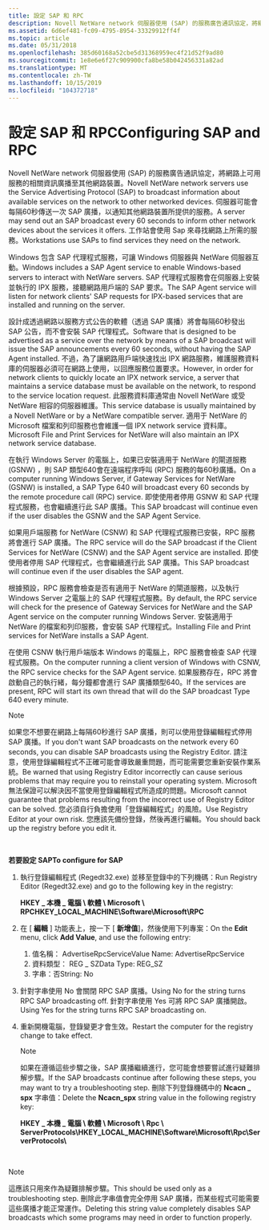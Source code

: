 ```yaml
---
title: 設定 SAP 和 RPC
description: Novell NetWare network 伺服器使用 (SAP) 的服務廣告通訊協定，將網路上可用服務的相關資訊廣播至其他網路裝置。
ms.assetid: 6d6ef481-fc09-4795-8954-33329912ff4f
ms.topic: article
ms.date: 05/31/2018
ms.openlocfilehash: 385d60168a52cbe5d31368959ec4f21d52f9ad80
ms.sourcegitcommit: 1e8e6e6f27c909900cfa8be58b042456331a82ad
ms.translationtype: MT
ms.contentlocale: zh-TW
ms.lasthandoff: 10/15/2019
ms.locfileid: "104372718"
---
```

# <a name="configuring-sap-and-rpc"></a><span data-ttu-id="ae9dd-103">設定 SAP 和 RPC</span><span class="sxs-lookup"><span data-stu-id="ae9dd-103">Configuring SAP and RPC</span></span>

<span data-ttu-id="ae9dd-104">Novell NetWare network 伺服器使用 (SAP) 的服務廣告通訊協定，將網路上可用服務的相關資訊廣播至其他網路裝置。</span><span class="sxs-lookup"><span data-stu-id="ae9dd-104">Novell NetWare network servers use the Service Advertising Protocol (SAP) to broadcast information about available services on the network to other networked devices.</span></span> <span data-ttu-id="ae9dd-105">伺服器可能會每隔60秒傳送一次 SAP 廣播，以通知其他網路裝置所提供的服務。</span><span class="sxs-lookup"><span data-stu-id="ae9dd-105">A server may send out an SAP broadcast every 60 seconds to inform other network devices about the services it offers.</span></span> <span data-ttu-id="ae9dd-106">工作站會使用 Sap 來尋找網路上所需的服務。</span><span class="sxs-lookup"><span data-stu-id="ae9dd-106">Workstations use SAPs to find services they need on the network.</span></span>

<span data-ttu-id="ae9dd-107">Windows 包含 SAP 代理程式服務，可讓 Windows 伺服器與 NetWare 伺服器互動。</span><span class="sxs-lookup"><span data-stu-id="ae9dd-107">Windows includes a SAP Agent service to enable Windows-based servers to interact with NetWare servers.</span></span> <span data-ttu-id="ae9dd-108">SAP 代理程式服務會在伺服器上安裝並執行的 IPX 服務，接聽網路用戶端的 SAP 要求。</span><span class="sxs-lookup"><span data-stu-id="ae9dd-108">The SAP Agent service will listen for network clients' SAP requests for IPX-based services that are installed and running on the server.</span></span>

<span data-ttu-id="ae9dd-109">設計成透過網路以服務方式公告的軟體（透過 SAP 廣播）將會每隔60秒發出 SAP 公告，而不會安裝 SAP 代理程式。</span><span class="sxs-lookup"><span data-stu-id="ae9dd-109">Software that is designed to be advertised as a service over the network by means of a SAP broadcast will issue the SAP announcements every 60 seconds, without having the SAP Agent installed.</span></span> <span data-ttu-id="ae9dd-110">不過，為了讓網路用戶端快速找出 IPX 網路服務，維護服務資料庫的伺服器必須可在網路上使用，以回應服務位置要求。</span><span class="sxs-lookup"><span data-stu-id="ae9dd-110">However, in order for network clients to quickly locate an IPX network service, a server that maintains a service database must be available on the network, to respond to the service location request.</span></span> <span data-ttu-id="ae9dd-111">此服務資料庫通常由 Novell NetWare 或受 NetWare 相容的伺服器維護。</span><span class="sxs-lookup"><span data-stu-id="ae9dd-111">This service database is usually maintained by a Novell NetWare or by a NetWare compatible server.</span></span> <span data-ttu-id="ae9dd-112">適用于 NetWare 的 Microsoft 檔案和列印服務也會維護一個 IPX network service 資料庫。</span><span class="sxs-lookup"><span data-stu-id="ae9dd-112">Microsoft File and Print Services for NetWare will also maintain an IPX network service database.</span></span>

<span data-ttu-id="ae9dd-113">在執行 Windows Server 的電腦上，如果已安裝適用于 NetWare 的閘道服務 (GSNW) ，則 SAP 類型640會在遠端程序呼叫 (RPC) 服務的每60秒廣播。</span><span class="sxs-lookup"><span data-stu-id="ae9dd-113">On a computer running Windows Server, if Gateway Services for NetWare (GSNW) is installed, a SAP Type 640 will broadcast every 60 seconds by the remote procedure call (RPC) service.</span></span> <span data-ttu-id="ae9dd-114">即使使用者停用 GSNW 和 SAP 代理程式服務，也會繼續進行此 SAP 廣播。</span><span class="sxs-lookup"><span data-stu-id="ae9dd-114">This SAP broadcast will continue even if the user disables the GSNW and the SAP Agent Service.</span></span>

<span data-ttu-id="ae9dd-115">如果用戶端服務 for NetWare (CSNW) 和 SAP 代理程式服務已安裝，RPC 服務將會進行 SAP 廣播。</span><span class="sxs-lookup"><span data-stu-id="ae9dd-115">The RPC service will do the SAP broadcast if the Client Services for NetWare (CSNW) and the SAP Agent service are installed.</span></span> <span data-ttu-id="ae9dd-116">即使使用者停用 SAP 代理程式，也會繼續進行此 SAP 廣播。</span><span class="sxs-lookup"><span data-stu-id="ae9dd-116">This SAP broadcast will continue even if the user disables the SAP agent.</span></span>

<span data-ttu-id="ae9dd-117">根據預設，RPC 服務會檢查是否有適用于 NetWare 的閘道服務，以及執行 Windows Server 之電腦上的 SAP 代理程式服務。</span><span class="sxs-lookup"><span data-stu-id="ae9dd-117">By default, the RPC service will check for the presence of Gateway Services for NetWare and the SAP Agent service on the computer running Windows Server.</span></span> <span data-ttu-id="ae9dd-118">安裝適用于 NetWare 的檔案和列印服務，會安裝 SAP 代理程式。</span><span class="sxs-lookup"><span data-stu-id="ae9dd-118">Installing File and Print services for NetWare installs a SAP Agent.</span></span>

<span data-ttu-id="ae9dd-119">在使用 CSNW 執行用戶端版本 Windows 的電腦上，RPC 服務會檢查 SAP 代理程式服務。</span><span class="sxs-lookup"><span data-stu-id="ae9dd-119">On the computer running a client version of Windows with CSNW, the RPC service checks for the SAP Agent service.</span></span> <span data-ttu-id="ae9dd-120">如果服務存在，RPC 將會啟動自己的執行緒，每分鐘都會進行 SAP 廣播類型640。</span><span class="sxs-lookup"><span data-stu-id="ae9dd-120">If the services are present, RPC will start its own thread that will do the SAP broadcast Type 640 every minute.</span></span>

> [!NOTE]
> <span data-ttu-id="ae9dd-121">如果您不想要在網路上每隔60秒進行 SAP 廣播，則可以使用登錄編輯程式停用 SAP 廣播。</span><span class="sxs-lookup"><span data-stu-id="ae9dd-121">If you don't want SAP broadcasts on the network every 60 seconds, you can disable SAP broadcasts using the Registry Editor.</span></span> <span data-ttu-id="ae9dd-122">請注意，使用登錄編輯程式不正確可能會導致嚴重問題，而可能需要您重新安裝作業系統。</span><span class="sxs-lookup"><span data-stu-id="ae9dd-122">Be warned that using Registry Editor incorrectly can cause serious problems that may require you to reinstall your operating system.</span></span> <span data-ttu-id="ae9dd-123">Microsoft 無法保證可以解決因不當使用登錄編輯程式所造成的問題。</span><span class="sxs-lookup"><span data-stu-id="ae9dd-123">Microsoft cannot guarantee that problems resulting from the incorrect use of Registry Editor can be solved.</span></span> <span data-ttu-id="ae9dd-124">您必須自行負擔使用「登錄編輯程式」的風險。</span><span class="sxs-lookup"><span data-stu-id="ae9dd-124">Use Registry Editor at your own risk.</span></span> <span data-ttu-id="ae9dd-125">您應該先備份登錄，然後再進行編輯。</span><span class="sxs-lookup"><span data-stu-id="ae9dd-125">You should back up the registry before you edit it.</span></span>

 

<span data-ttu-id="ae9dd-126">**若要設定 SAP**</span><span class="sxs-lookup"><span data-stu-id="ae9dd-126">**To configure for SAP**</span></span>

1.  <span data-ttu-id="ae9dd-127">執行登錄編輯程式 (Regedt32.exe) 並移至登錄中的下列機碼：</span><span class="sxs-lookup"><span data-stu-id="ae9dd-127">Run Registry Editor (Regedt32.exe) and go to the following key in the registry:</span></span>

    <span data-ttu-id="ae9dd-128">**HKEY \_ 本機 \_ 電腦 \\ 軟體 \\ Microsoft \\ RPC**</span><span class="sxs-lookup"><span data-stu-id="ae9dd-128">**HKEY\_LOCAL\_MACHINE\\Software\\Microsoft\\RPC**</span></span>

2.  <span data-ttu-id="ae9dd-129">在 [ **編輯** ] 功能表上，按一下 [ **新增值**]，然後使用下列專案：</span><span class="sxs-lookup"><span data-stu-id="ae9dd-129">On the **Edit** menu, click **Add Value**, and use the following entry:</span></span>
    1.  <span data-ttu-id="ae9dd-130">值名稱： AdvertiseRpcService</span><span class="sxs-lookup"><span data-stu-id="ae9dd-130">Value Name: AdvertiseRpcService</span></span>
    2.  <span data-ttu-id="ae9dd-131">資料類型： REG \_ SZ</span><span class="sxs-lookup"><span data-stu-id="ae9dd-131">Data Type: REG\_SZ</span></span>
    3.  <span data-ttu-id="ae9dd-132">字串：否</span><span class="sxs-lookup"><span data-stu-id="ae9dd-132">String: No</span></span>
3.  <span data-ttu-id="ae9dd-133">針對字串使用 No 會關閉 RPC SAP 廣播。</span><span class="sxs-lookup"><span data-stu-id="ae9dd-133">Using No for the string turns RPC SAP broadcasting off.</span></span> <span data-ttu-id="ae9dd-134">針對字串使用 Yes 可將 RPC SAP 廣播開啟。</span><span class="sxs-lookup"><span data-stu-id="ae9dd-134">Using Yes for the string turns RPC SAP broadcasting on.</span></span>
4.  <span data-ttu-id="ae9dd-135">重新開機電腦，登錄變更才會生效。</span><span class="sxs-lookup"><span data-stu-id="ae9dd-135">Restart the computer for the registry change to take effect.</span></span>
    > [!NOTE]
    > <span data-ttu-id="ae9dd-136">如果在遵循這些步驟之後，SAP 廣播繼續進行，您可能會想要嘗試進行疑難排解步驟。</span><span class="sxs-lookup"><span data-stu-id="ae9dd-136">If the SAP broadcasts continue after following these steps, you may want to try a troubleshooting step.</span></span> <span data-ttu-id="ae9dd-137">刪除下列登錄機碼中的 **Ncacn \_ spx** 字串值：</span><span class="sxs-lookup"><span data-stu-id="ae9dd-137">Delete the **Ncacn\_spx** string value in the following registry key:</span></span>
    >
    > <span data-ttu-id="ae9dd-138">**HKEY \_ 本機 \_ 電腦 \\ 軟體 \\ Microsoft \\ Rpc \\ ServerProtocols\\**</span><span class="sxs-lookup"><span data-stu-id="ae9dd-138">**HKEY\_LOCAL\_MACHINE\\Software\\Microsoft\\Rpc\\ServerProtocols\\**</span></span>

     

> [!NOTE]  
> <span data-ttu-id="ae9dd-139">這應該只用來作為疑難排解步驟。</span><span class="sxs-lookup"><span data-stu-id="ae9dd-139">This should be used only as a troubleshooting step.</span></span> <span data-ttu-id="ae9dd-140">刪除此字串值會完全停用 SAP 廣播，而某些程式可能需要這些廣播才能正常運作。</span><span class="sxs-lookup"><span data-stu-id="ae9dd-140">Deleting this string value completely disables SAP broadcasts which some programs may need in order to function properly.</span></span>